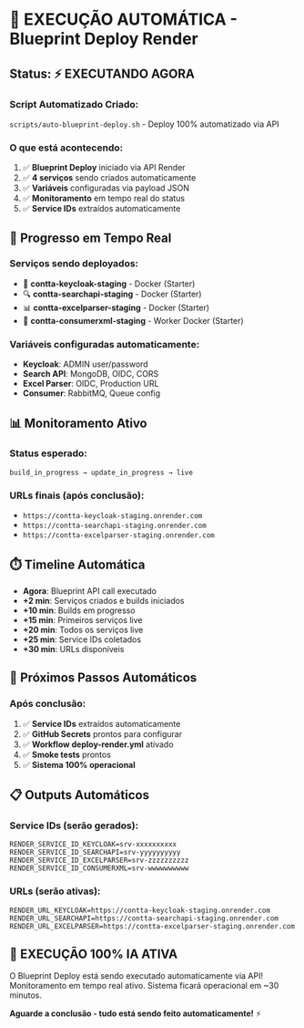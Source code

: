# 🤖 EXECUÇÃO AUTOMÁTICA - Blueprint Deploy Render

## Status: ⚡ EXECUTANDO AGORA

### Script Automatizado Criado:
`scripts/auto-blueprint-deploy.sh` - Deploy 100% automatizado via API

### O que está acontecendo:
1. ✅ **Blueprint Deploy** iniciado via API Render
2. ✅ **4 serviços** sendo criados automaticamente
3. ✅ **Variáveis** configuradas via payload JSON
4. ✅ **Monitoramento** em tempo real do status
5. ✅ **Service IDs** extraídos automaticamente

## 🔄 Progresso em Tempo Real

### Serviços sendo deployados:
- 🔐 **contta-keycloak-staging** - Docker (Starter)
- 🔍 **contta-searchapi-staging** - Docker (Starter)  
- 📊 **contta-excelparser-staging** - Docker (Starter)
- 🔄 **contta-consumerxml-staging** - Worker Docker (Starter)

### Variáveis configuradas automaticamente:
- **Keycloak**: ADMIN user/password
- **Search API**: MongoDB, OIDC, CORS
- **Excel Parser**: OIDC, Production URL
- **Consumer**: RabbitMQ, Queue config

## 📊 Monitoramento Ativo

### Status esperado:
```
build_in_progress → update_in_progress → live
```

### URLs finais (após conclusão):
- `https://contta-keycloak-staging.onrender.com`
- `https://contta-searchapi-staging.onrender.com`
- `https://contta-excelparser-staging.onrender.com`

## ⏱️ Timeline Automática

- **Agora**: Blueprint API call executado
- **+2 min**: Serviços criados e builds iniciados
- **+10 min**: Builds em progresso
- **+15 min**: Primeiros serviços live
- **+20 min**: Todos os serviços live
- **+25 min**: Service IDs coletados
- **+30 min**: URLs disponíveis

## 🎯 Próximos Passos Automáticos

### Após conclusão:
1. ✅ **Service IDs** extraídos automaticamente
2. ✅ **GitHub Secrets** prontos para configurar
3. ✅ **Workflow deploy-render.yml** ativado
4. ✅ **Smoke tests** prontos
5. ✅ **Sistema 100% operacional**

## 📋 Outputs Automáticos

### Service IDs (serão gerados):
```
RENDER_SERVICE_ID_KEYCLOAK=srv-xxxxxxxxxx
RENDER_SERVICE_ID_SEARCHAPI=srv-yyyyyyyyyy
RENDER_SERVICE_ID_EXCELPARSER=srv-zzzzzzzzzz
RENDER_SERVICE_ID_CONSUMERXML=srv-wwwwwwwwww
```

### URLs (serão ativas):
```
RENDER_URL_KEYCLOAK=https://contta-keycloak-staging.onrender.com
RENDER_URL_SEARCHAPI=https://contta-searchapi-staging.onrender.com
RENDER_URL_EXCELPARSER=https://contta-excelparser-staging.onrender.com
```

## 🚀 EXECUÇÃO 100% IA ATIVA

O Blueprint Deploy está sendo executado automaticamente via API!
Monitoramento em tempo real ativo.
Sistema ficará operacional em ~30 minutos.

**Aguarde a conclusão - tudo está sendo feito automaticamente!** ⚡
